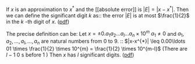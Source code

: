 If $x$ is an approximation to $x^{*}$ and the [[absolute error]] is $|E| = |x-x^{*}|$. Then we can define the significant digit $k$ as:: the error $|E|$ is at most $\frac{1}{2}$ in the $k$ -th digit of $x$. ([pdf](zotero://open-pdf/library/items/I5WT2TUR?page=45&annotation=XXBH7LJT))

The precise definition can be: 
Let $x = \pm 0. a_1a_{2}\ldots a_{l}\ldots a_{n} \times 10^m$ $a_{1}\neq 0$ and $a_1,a_{2},\ldots ,a_{l},\ldots ,a_{n}$ are natural numbers from $0$ to $9$. 
:: $|x-x^{*}| \leq 0.00\ldots 01 \times \frac{1}{2} \times 10^{m} = \frac{1}{2} \times 10^{m-l}$ (There are $l-1$ $0$ s before $1$ )
Then $x$ has $l$ significant digits.  ([pdf](zotero://open-pdf/library/items/I5WT2TUR?page=46&annotation=43GGKW77))